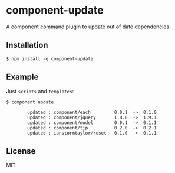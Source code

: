
# component-update

  A component command plugin to update out of date dependencies

## Installation
  
    $ npm install -g component-update

## Example

  Just `scripts` and `templates`:

    $ component update

            updated : component/each         0.0.1  ->  0.1.0
            updated : component/jquery       1.8.8  ->  1.9.1
            updated : component/model        0.0.1  ->  0.1.1
            updated : component/tip          0.2.0  ->  0.2.1
            updated : ianstormtaylor/reset   0.1.0  ->  0.1.1

## License
  
  MIT